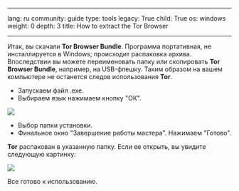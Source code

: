 

---

lang: ru
community: guide
type: tools
legacy: True
child: True
os: windows
weight: 0
depth: 3
title: How to extract the Tor Browser

---

Итак, вы скачали **Tor Browser Bundle**. Программа портативная, не инсталлируется в Windows; происходит распаковка архива. Впоследствии вы можете переименовать папку или скопировать **Tor Browser Bundle**, например, на USB-флешку. Таким образом на вашем компьютере не останется следов использования **Tor**.

- Запускаем файл .exe.
- Выбираем язык нажимаем кнопку "ОК".

![](/sbox/screen/tor-ru/01.png)

- Выбор папки установки. 
- Финальное окно "Завершение работы мастера". Нажимаем "Готово".

**Tor** распакован в указанную папку. Если ее открыть, вы увидите следующую картинку:

![](/sbox/screen/tor-ru/02.png)

Все готово к использованию.

